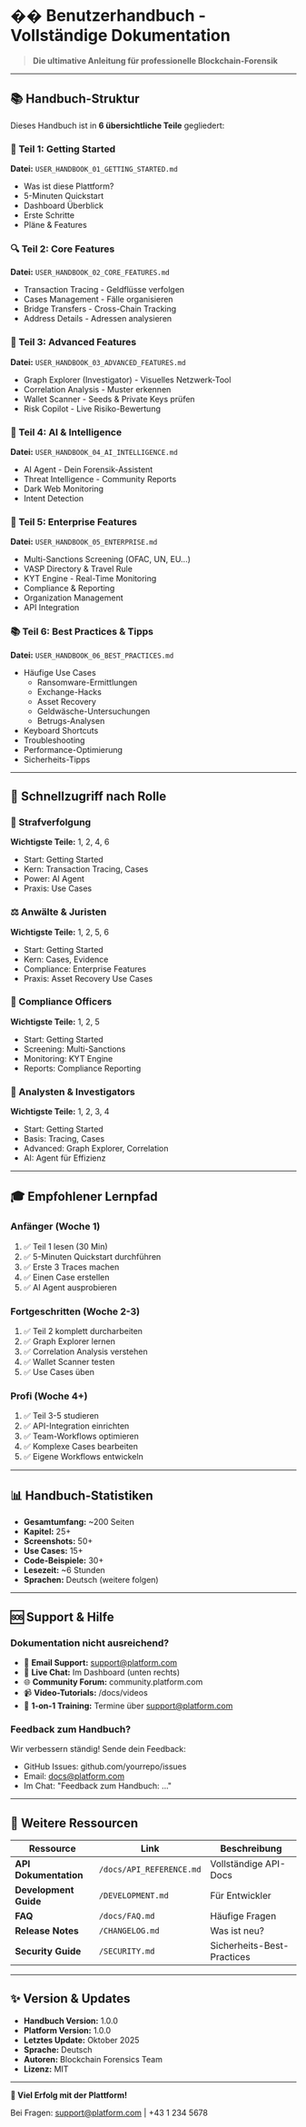 # �� Benutzerhandbuch - Vollständige Dokumentation

> **Die ultimative Anleitung für professionelle Blockchain-Forensik**

---

## 📚 Handbuch-Struktur

Dieses Handbuch ist in **6 übersichtliche Teile** gegliedert:

### 🚀 Teil 1: Getting Started
**Datei:** `USER_HANDBOOK_01_GETTING_STARTED.md`

- Was ist diese Plattform?
- 5-Minuten Quickstart
- Dashboard Überblick
- Erste Schritte
- Pläne & Features

### 🔍 Teil 2: Core Features  
**Datei:** `USER_HANDBOOK_02_CORE_FEATURES.md`

- Transaction Tracing - Geldflüsse verfolgen
- Cases Management - Fälle organisieren
- Bridge Transfers - Cross-Chain Tracking
- Address Details - Adressen analysieren

### 🎯 Teil 3: Advanced Features
**Datei:** `USER_HANDBOOK_03_ADVANCED_FEATURES.md`

- Graph Explorer (Investigator) - Visuelles Netzwerk-Tool
- Correlation Analysis - Muster erkennen
- Wallet Scanner - Seeds & Private Keys prüfen
- Risk Copilot - Live Risiko-Bewertung

### 🤖 Teil 4: AI & Intelligence
**Datei:** `USER_HANDBOOK_04_AI_INTELLIGENCE.md`

- AI Agent - Dein Forensik-Assistent
- Threat Intelligence - Community Reports
- Dark Web Monitoring
- Intent Detection

### 💼 Teil 5: Enterprise Features
**Datei:** `USER_HANDBOOK_05_ENTERPRISE.md`

- Multi-Sanctions Screening (OFAC, UN, EU...)
- VASP Directory & Travel Rule
- KYT Engine - Real-Time Monitoring
- Compliance & Reporting
- Organization Management
- API Integration

### 📚 Teil 6: Best Practices & Tipps
**Datei:** `USER_HANDBOOK_06_BEST_PRACTICES.md`

- Häufige Use Cases
  - Ransomware-Ermittlungen
  - Exchange-Hacks
  - Asset Recovery
  - Geldwäsche-Untersuchungen
  - Betrugs-Analysen
- Keyboard Shortcuts
- Troubleshooting
- Performance-Optimierung
- Sicherheits-Tipps

---

## 🎯 Schnellzugriff nach Rolle

### 👮 Strafverfolgung
**Wichtigste Teile:** 1, 2, 4, 6
- Start: Getting Started
- Kern: Transaction Tracing, Cases
- Power: AI Agent
- Praxis: Use Cases

### ⚖️ Anwälte & Juristen
**Wichtigste Teile:** 1, 2, 5, 6
- Start: Getting Started
- Kern: Cases, Evidence
- Compliance: Enterprise Features
- Praxis: Asset Recovery Use Cases

### 🏦 Compliance Officers
**Wichtigste Teile:** 1, 2, 5
- Start: Getting Started
- Screening: Multi-Sanctions
- Monitoring: KYT Engine
- Reports: Compliance Reporting

### 🔎 Analysten & Investigators
**Wichtigste Teile:** 1, 2, 3, 4
- Start: Getting Started
- Basis: Tracing, Cases
- Advanced: Graph Explorer, Correlation
- AI: Agent für Effizienz

---

## 🎓 Empfohlener Lernpfad

### Anfänger (Woche 1)
1. ✅ Teil 1 lesen (30 Min)
2. ✅ 5-Minuten Quickstart durchführen
3. ✅ Erste 3 Traces machen
4. ✅ Einen Case erstellen
5. ✅ AI Agent ausprobieren

### Fortgeschritten (Woche 2-3)
1. ✅ Teil 2 komplett durcharbeiten
2. ✅ Graph Explorer lernen
3. ✅ Correlation Analysis verstehen
4. ✅ Wallet Scanner testen
5. ✅ Use Cases üben

### Profi (Woche 4+)
1. ✅ Teil 3-5 studieren
2. ✅ API-Integration einrichten
3. ✅ Team-Workflows optimieren
4. ✅ Komplexe Cases bearbeiten
5. ✅ Eigene Workflows entwickeln

---

## 📊 Handbuch-Statistiken

- **Gesamtumfang:** ~200 Seiten
- **Kapitel:** 25+
- **Screenshots:** 50+
- **Use Cases:** 15+
- **Code-Beispiele:** 30+
- **Lesezeit:** ~6 Stunden
- **Sprachen:** Deutsch (weitere folgen)

---

## 🆘 Support & Hilfe

### Dokumentation nicht ausreichend?

- 📧 **Email Support:** support@platform.com
- 💬 **Live Chat:** Im Dashboard (unten rechts)
- 🌐 **Community Forum:** community.platform.com
- 📹 **Video-Tutorials:** /docs/videos
- 📅 **1-on-1 Training:** Termine über support@platform.com

### Feedback zum Handbuch?

Wir verbessern ständig! Sende dein Feedback:
- GitHub Issues: github.com/yourrepo/issues
- Email: docs@platform.com
- Im Chat: "Feedback zum Handbuch: ..."

---

## 📖 Weitere Ressourcen

| Ressource | Link | Beschreibung |
|-----------|------|--------------|
| **API Dokumentation** | `/docs/API_REFERENCE.md` | Vollständige API-Docs |
| **Development Guide** | `/DEVELOPMENT.md` | Für Entwickler |
| **FAQ** | `/docs/FAQ.md` | Häufige Fragen |
| **Release Notes** | `/CHANGELOG.md` | Was ist neu? |
| **Security Guide** | `/SECURITY.md` | Sicherheits-Best-Practices |

---

## ✨ Version & Updates

- **Handbuch Version:** 1.0.0
- **Platform Version:** 1.0.0
- **Letztes Update:** Oktober 2025
- **Sprache:** Deutsch
- **Autoren:** Blockchain Forensics Team
- **Lizenz:** MIT

---

**🚀 Viel Erfolg mit der Plattform!**

Bei Fragen: support@platform.com | +43 1 234 5678

